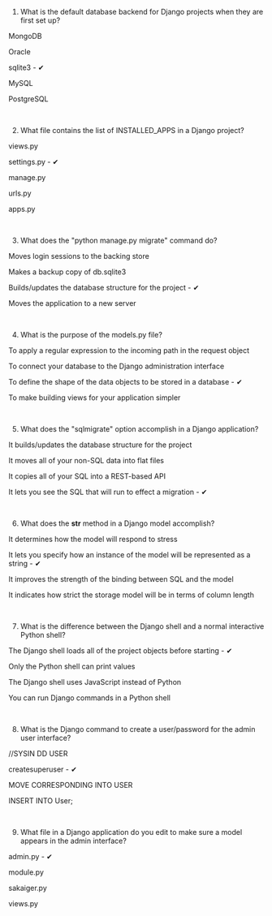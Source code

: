 1.  What is the default database backend for Django projects when they are first set up?



MongoDB



Oracle



sqlite3 - ✔



MySQL



PostgreSQL

<br/>

2.  What file contains the list of INSTALLED_APPS in a Django project?



views.py



settings.py - ✔



manage.py



urls.py



apps.py


<br/>

3.  What does the "python manage.py migrate" command do?



Moves login sessions to the backing store



Makes a backup copy of db.sqlite3



Builds/updates the database structure for the project - ✔



Moves the application to a new server


<br/>

4.  What is the purpose of the models.py file?



To apply a regular expression to the incoming path in the request object



To connect your database to the Django administration interface



To define the shape of the data objects to be stored in a database - ✔



To make building views for your application simpler

<br/>

5.  What does the "sqlmigrate" option accomplish in a Django application?




It builds/updates the database structure for the project



It moves all of your non-SQL data into flat files



It copies all of your SQL into a REST-based API



It lets you see the SQL that will run to effect a migration - ✔

<br/>

6.  What does the __str__ method in a Django model accomplish?




It determines how the model will respond to stress



It lets you specify how an instance of the model will be represented as a string - ✔



It improves the strength of the binding between SQL and the model



It indicates how strict the storage model will be in terms of column length


<br/>

7.  What is the difference between the Django shell and a normal interactive Python shell?



The Django shell loads all of the project objects before starting - ✔



Only the Python shell can print values



The Django shell uses JavaScript instead of Python



You can run Django commands in a Python shell


<br/>

8.  What is the Django command to create a user/password for the admin user interface?


//SYSIN DD USER



createsuperuser - ✔



MOVE CORRESPONDING INTO USER



INSERT INTO User;

<br/>

9.  What file in a Django application do you edit to make sure a model appears in the admin interface?




admin.py - ✔



module.py



sakaiger.py



views.py


